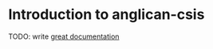 # Introduction to anglican-csis

TODO: write [great documentation](http://jacobian.org/writing/what-to-write/)
